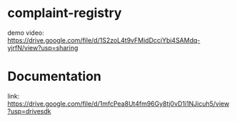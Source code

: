 # complaint-registry
demo video: https://drive.google.com/file/d/1S2zoL4t9vFMidDcciYbi4SAMdq-yjrfN/view?usp=sharing

# Documentation 
link: https://drive.google.com/file/d/1mfcPea8Ut4fm96Gy8tj0vD1i1NJicuh5/view?usp=drivesdk
